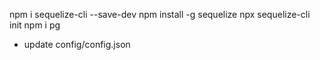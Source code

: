 npm i sequelize-cli --save-dev
npm install -g sequelize
npx sequelize-cli init
npm i pg
+ update config/config.json